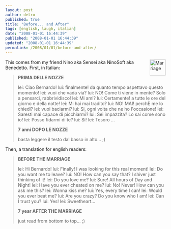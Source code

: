 ```yaml
---
layout: post
author: detro
published: true
title: "Before... and After"
tags: [english, laugh, italian]
date: "2008-01-01 16:44:39"
published: "2008-01-01 16:44:39"
updated: "2008-01-01 16:44:39"
permalink: /2008/01/01/before-and-after/
---
```


<img src="http://www.grandhotel.cesenatico.fo.it/gallery/matrimonio1a.jpg" alt="Marriage" width="50" align="right" />
This comes from my friend Nino aka Sensei aka NinoSoft aka Benedetto. First, in Italian:
<blockquote>
<strong>PRIMA DELLE NOZZE</strong>

lei: Ciao Bernardo! 
lui: finalmente! da quanto tempo aspettavo questo momento! 
lei: vuoi che vada via? 
lui: NO! Come ti viene in mente? Solo a pensarci, rabbrividisco! 
lei: Mi ami? 
lui: Certamente! a tutte le ore del giorno e della notte! 
lei: Mi hai mai tradito? 
lui: NO! MAI! perchÈ me lo chiedi? 
lei: vuoi baciarmi? 
lui: Si, ogni volta che ne ho l'occasione! 
lei: Saresti mai capace di picchiarmi? 
lui: Sei impazzita? Lo sai come sono io! 
lei: Posso fidarmi di te? 
lui: Si! 
lei: Tesoro ...

<strong>7 anni DOPO LE NOZZE</strong>

basta leggere il testo dal basso in alto... ;)
</blockquote>

Then, a translation for english readers:
<blockquote>
<strong>BEFORE THE MARRIAGE</strong>

lei: Hi Bernardo! 
lui: Finally! I was looking for this real moment!
lei: Do you want me to leave?
lui: NO! How can you say that? I shiver just thinking of it!
lei: Do you love me?
lui: Sure! All hours of Day and Night!
lei: Have you ever cheated on me?
lui: No! Never! How can you ask me this?
lei: Wonna kiss me?
lui: Yes, every time I can!
lei: Would you ever beat me?
lui: Are you crazy? Do you know who I am!
lei: Can I trust you?
lui: Yes!
lei: Sweetheart...

<strong>7 year AFTER THE MARRIAGE</strong>

just read from bottom to top... ;)
</blockquote>

